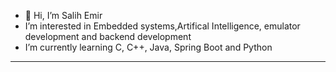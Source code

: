 - 👋 Hi, I’m Salih Emir
-  I’m interested in Embedded systems,Artifical Intelligence, emulator development and backend development
-  I’m currently learning C, C++, Java, Spring Boot and Python

--------------------------------

   <img src="https://komarev.com/ghpvc/?username=your-github-Tigerinth&style=flat-square&color=blue" alt=""/>

<!---
Tigerinth/Tigerinth is a ✨ special ✨ repository because its `README.md` (this file) appears on your GitHub profile.
You can click the Preview link to take a look at your changes.
--->
